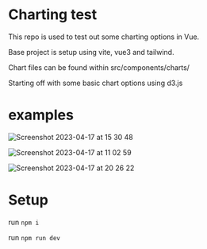 # Charting test


This repo is used to test out some charting options in Vue. 

Base project is setup using vite, vue3 and tailwind.

Chart files can be found within src/components/charts/ 

Starting off with some basic chart options using d3.js

# examples

![Screenshot 2023-04-17 at 15 30 48](https://user-images.githubusercontent.com/13380603/232517602-bcf40094-43a1-477f-9662-c2872c9656ea.png)


![Screenshot 2023-04-17 at 11 02 59](https://user-images.githubusercontent.com/13380603/232453295-99665421-7616-4d2f-a8ea-dca6f7ad113f.png)


![Screenshot 2023-04-17 at 20 26 22](https://user-images.githubusercontent.com/13380603/232590589-11dfebcd-38b8-4661-8bec-36d65893e48d.png)



# Setup 
run `npm i` 

run `npm run dev` 
